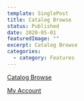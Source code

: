 ```yaml
---
template: SinglePost
title: Catalog Browse
status: Published
date: 2020-05-01
featuredImage: ""
excerpt: Catalog Browse
categories:
  - category: Features
---
```

[Catalog Browse ](http://www.leifpac.viking.lib.mn.us/)

[My Account](http://www.leifpac.viking.lib.mn.us/ipac20/ipac.jsp?menu=account)